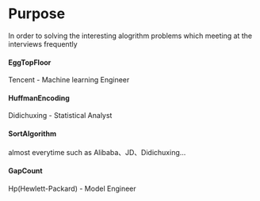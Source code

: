 # Purpose
In order to solving the interesting alogrithm problems which meeting at the interviews frequently 

#### EggTopFloor
Tencent - Machine learning Engineer

#### HuffmanEncoding
Didichuxing -  Statistical Analyst

#### SortAlgorithm
almost everytime such as Alibaba、JD、Didichuxing...

#### GapCount
Hp(Hewlett-Packard) - Model Engineer